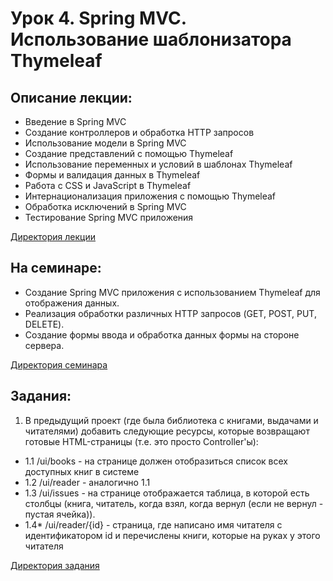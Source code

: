 # Урок 4. Spring MVC. Использование шаблонизатора Thymeleaf

## Описание лекции:

- Введение в Spring MVC
- Создание контроллеров и обработка HTTP запросов
- Использование модели в Spring MVC
- Создание представлений с помощью Thymeleaf
- Использование переменных и условий в шаблонах Thymeleaf
- Формы и валидация данных в Thymeleaf
- Работа с CSS и JavaScript в Thymeleaf
- Интернационализация приложения с помощью Thymeleaf
- Обработка исключений в Spring MVC
- Тестирование Spring MVC приложения

[Директория лекции](https://github.com/MikhailAkulov/Spring_Framework/tree/main/Examples/Example_4/Lecture/)

## На семинаре:

- Создание Spring MVC приложения с использованием Thymeleaf для отображения данных.
- Реализация обработки различных HTTP запросов (GET, POST, PUT, DELETE).
- Создание формы ввода и обработка данных формы на стороне сервера.

[Директория семинара](https://github.com/MikhailAkulov/Spring_Framework/tree/main/Examples/Example_4/Seminar)

## Задания:

1. В предыдущий проект (где была библиотека с книгами, выдачами и читателями) добавить следующие ресурсы, которые возвращают готовые HTML-страницы (т.е. это просто Controller'ы):
* 1.1 /ui/books - на странице должен отобразиться список всех доступных книг в системе
* 1.2 /ui/reader - аналогично 1.1
* 1.3 /ui/issues - на странице отображается таблица, в которой есть столбцы (книга, читатель, когда взял, когда вернул (если не вернул - пустая ячейка)).
* 1.4* /ui/reader/{id} - страница, где написано имя читателя с идентификатором id и перечислены книги, которые на руках у этого читателя

[Директория задания](https://github.com/MikhailAkulov/Spring_Framework/tree/main/Examples/Example_4/Tasks)